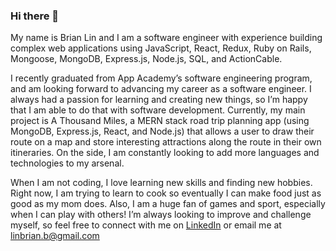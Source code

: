 ### Hi there 👋

My name is Brian Lin and I am a software engineer with experience building complex web applications using JavaScript, React, Redux, Ruby on Rails, Mongoose, MongoDB, Express.js, Node.js, SQL, and ActionCable.

I recently graduated from App Academy’s software engineering program, and am looking forward to advancing my career as a software engineer. I always had a passion for learning and creating new things, so I’m happy that I am able to do that with software development. Currently, my main project is A Thousand Miles, a MERN stack road trip planning app (using MongoDB, Express.js, React, and Node.js) that allows a user to draw their route on a map and store interesting attractions along the route in their own itineraries. On the side, I am constantly looking to add more languages and technologies to my arsenal.

When I am not coding, I love learning new skills and finding new hobbies. Right now, I am trying to learn to cook so eventually I can make food just as good as my mom does. Also, I am a huge fan of games and sport, especially when I can play with others! I’m always looking to improve and challenge myself, so feel free to connect with me on [LinkedIn](https://www.linkedin.com/in/brian-lin-1590/) or email me at [linbrian.b@gmail.com](mailto:linbrian.b@gmail.com) 

<!--
**linb1/linb1** is a ✨ _special_ ✨ repository because its `README.md` (this file) appears on your GitHub profile.

Here are some ideas to get you started:

- 🔭 I’m currently working on ...
- 🌱 I’m currently learning ...
- 👯 I’m looking to collaborate on ...
- 🤔 I’m looking for help with ...
- 💬 Ask me about ...
- 📫 How to reach me: ...
- 😄 Pronouns: ...
- ⚡ Fun fact: ...
-->

